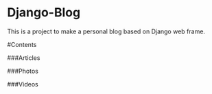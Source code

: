 # Django-Blog
This is a project to make a personal blog based on Django web frame.

#Contents

###Articles

###Photos

###Videos
